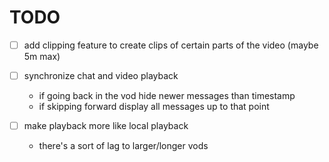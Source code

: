# TODO

- [ ] add clipping feature to create clips of certain parts of the video (maybe 5m max)
- [ ] synchronize chat and video playback 
  - if going back in the vod hide newer messages than timestamp
  - if skipping forward display all messages up to that point 

- [ ] make playback more like local playback
  - there's a sort of lag to larger/longer vods
